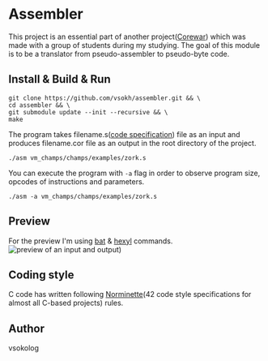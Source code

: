 # Assembler
This project is an essential part of another project([Corewar](https://www.wikiwand.com/en/Core_War)) which was made with a group of students during my studying.
The goal of this module is to be a translator from pseudo-assembler to pseudo-byte code.

## Install & Build & Run
```
git clone https://github.com/vsokh/assembler.git && \
cd assembler && \
git submodule update --init --recursive && \
make
```
The program takes filename.s([code specification](https://github.com/vsokh/assembler/blob/master/docs/en.subject.pdf)) file as an input and produces filename.cor file as an output in the root directory of the project.
```
./asm vm_champs/champs/examples/zork.s
```
You can execute the program with `-a` flag in order to observe program size, opcodes of instructions and parameters.
```
./asm -a vm_champs/champs/examples/zork.s
```
 
## Preview
For the preview I'm using [bat](https://github.com/sharkdp/bat) & [hexyl](https://github.com/sharkdp/hexyl) commands.
![preview of an input and output](https://github.com/vsokh/assembler/blob/master/images/preview.png))

## Coding style
C code has written following [Norminette](https://github.com/vsokh/assembler/blob/master/docs/norme.en.pdf)(42 code style specifications for almost all C-based projects) rules.

## Author
vsokolog
